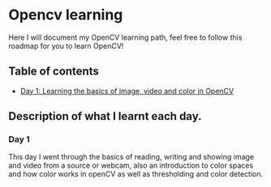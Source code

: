 # Opencv learning

Here I will document my OpenCV learning path, feel free to follow this roadmap for you to learn OpenCV! 

## Table of contents
* [Day 1: Learning the basics of image, video and color in OpenCV](#Day-1)

## Description of what I learnt each day.

### Day 1

This day I went through the basics of reading, writing and showing image and video from a source or webcam, also an introduction to color spaces and how color works in openCV as well as thresholding and color detection.


